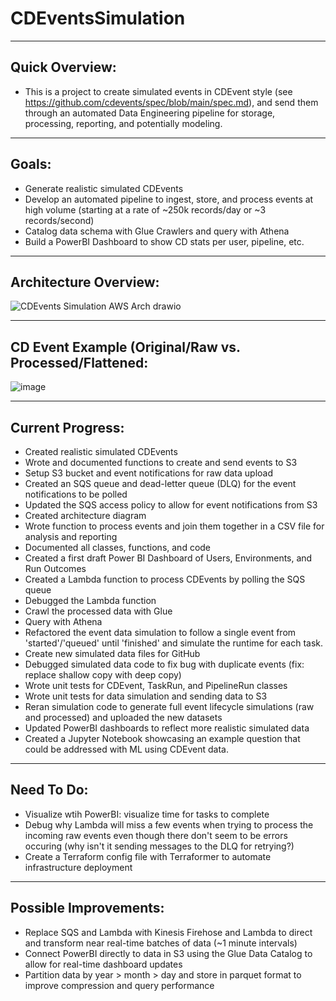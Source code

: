 # CDEventsSimulation
***

## Quick Overview:
- This is a project to create simulated events in CDEvent style (see https://github.com/cdevents/spec/blob/main/spec.md), and send them through an automated Data Engineering pipeline for storage, processing, reporting, and potentially modeling.
***

## Goals:
- Generate realistic simulated CDEvents
- Develop an automated pipeline to ingest, store, and process events at high volume (starting at a rate of ~250k records/day or ~3 records/second)
- Catalog data schema with Glue Crawlers and query with Athena
- Build a PowerBI Dashboard to show CD stats per user, pipeline, etc.
***

## Architecture Overview:
![CDEvents Simulation AWS Arch drawio](https://user-images.githubusercontent.com/36463300/227257049-b562eb4e-985b-4a20-a746-e8652809ac6b.png)

***
## CD Event Example (Original/Raw vs. Processed/Flattened:

![image](https://user-images.githubusercontent.com/36463300/227565258-720cc6e0-72e1-4dd8-a691-4cbb4b71b965.png)

***
## Current Progress:
- Created realistic simulated CDEvents
- Wrote and documented functions to create and send events to S3
- Setup S3 bucket and event notifications for raw data upload
- Created an SQS queue and dead-letter queue (DLQ) for the event notifications to be polled
- Updated the SQS access policy to allow for event notifications from S3
- Created architecture diagram
- Wrote function to process events and join them together in a CSV file for analysis and reporting
- Documented all classes, functions, and code
- Created a first draft Power BI Dashboard of Users, Environments, and Run Outcomes
- Created a Lambda function to process CDEvents by polling the SQS queue
- Debugged the Lambda function
- Crawl the processed data with Glue
- Query with Athena
- Refactored the event data simulation to follow a single event from 'started'/'queued' until 'finished' and simulate the runtime for each task.
- Create new simulated data files for GitHub
- Debugged simulated data code to fix bug with duplicate events (fix: replace shallow copy with deep copy)
- Wrote unit tests for CDEvent, TaskRun, and PipelineRun classes
- Wrote unit tests for data simulation and sending data to S3
- Reran simulation code to generate full event lifecycle simulations (raw and processed) and uploaded the new datasets
- Updated PowerBI dashboards to reflect more realistic simulated data
- Created a Jupyter Notebook showcasing an example question that could be addressed with ML using CDEvent data.

***
## Need To Do:
- Visualize wtih PowerBI: visualize time for tasks to complete
- Debug why Lambda will miss a few events when trying to process the incoming raw events even though there don't seem to be errors occuring (why isn't it sending messages to the DLQ for retrying?)
- Create a Terraform config file with Terraformer to automate infrastructure deployment

***
## Possible Improvements:
- Replace SQS and Lambda with Kinesis Firehose and Lambda to direct and transform near real-time batches of data (~1 minute intervals)
- Connect PowerBI directly to data in S3 using the Glue Data Catalog to allow for real-time dashboard updates
- Partition data by year > month > day and store in parquet format to improve compression and query performance
